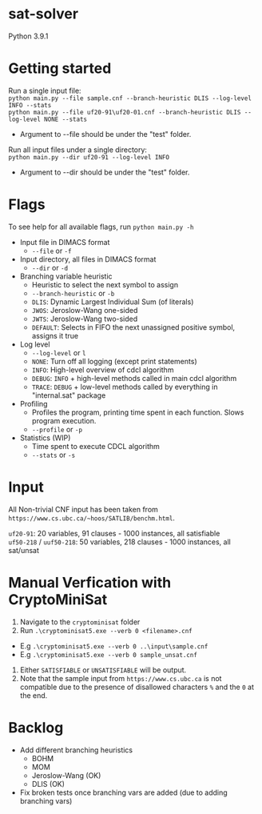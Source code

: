 # sat-solver
Python 3.9.1

# Getting started

Run a single input file:\
`python main.py --file sample.cnf --branch-heuristic DLIS --log-level INFO --stats`\
`python main.py --file uf20-91\uf20-01.cnf --branch-heuristic DLIS --log-level NONE --stats`

- Argument to --file should be under the "test" folder.

Run all input files under a single directory:\
`python main.py --dir uf20-91 --log-level INFO`

- Argument to --dir should be under the "test" folder.

# Flags
To see help for all available flags, run `python main.py -h`
- Input file in DIMACS format
  - `--file` or `-f`
- Input directory, all files in DIMACS format
  - `--dir` or `-d`
- Branching variable heuristic
  - Heuristic to select the next symbol to assign
  - `--branch-heuristic` or `-b`
  - `DLIS`: Dynamic Largest Individual Sum (of literals)
  - `JWOS`: Jeroslow-Wang one-sided
  - `JWTS`: Jeroslow-Wang two-sided
  - `DEFAULT`: Selects in FIFO the next unassigned positive symbol, assigns it true 
- Log level
  - `--log-level` or `l`
  - `NONE`: Turn off all logging (except print statements)
  - `INFO`: High-level overview of cdcl algorithm
  - `DEBUG`: `INFO` + high-level methods called in main cdcl algorithm
  - `TRACE`: `DEBUG` + low-level methods called by everything in "internal.sat" package
- Profiling
  - Profiles the program, printing time spent in each function. Slows program execution.
  - `--profile` or `-p`
- Statistics (WIP)
  - Time spent to execute CDCL algorithm
  - `--stats` or `-s`

# Input
All Non-trivial CNF input has been taken from `https://www.cs.ubc.ca/~hoos/SATLIB/benchm.html`.

`uf20-91`: 20 variables, 91 clauses - 1000 instances, all satisfiable\
`uf50-218` / `uuf50-218`: 50 variables, 218 clauses - 1000 instances, all sat/unsat

# Manual Verfication with CryptoMiniSat
1. Navigate to the `cryptominisat` folder
1. Run `.\cryptominisat5.exe --verb 0 <filename>.cnf`
  - E.g `.\cryptominisat5.exe --verb 0 ..\input\sample.cnf`
  - E.g `.\cryptominisat5.exe --verb 0 sample_unsat.cnf`
1. Either `SATISFIABLE` or `UNSATISFIABLE` will be output.
1. Note that the sample input from `https://www.cs.ubc.ca` is not compatible due to the presence of disallowed characters `%` and the `0` at the end.

# Backlog
- Add different branching heuristics
  - BOHM
  - MOM
  - Jeroslow-Wang (OK)
  - DLIS (OK)
- Fix broken tests once branching vars are added (due to adding branching vars)